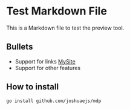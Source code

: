 # Test Markdown File

This is a Markdown file to test the preview tool.

## Bullets

* Support for links [MySite](https://joshuaejs.me)
* Support for other features

## How to install

```txt
go install github.com/joshuaejs/mdp
```
